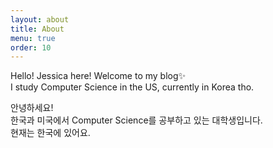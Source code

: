 ```yaml
---
layout: about
title: About
menu: true
order: 10
---
```


Hello! Jessica here!
Welcome to my blog✨    
I study Computer Science in the US, currently in Korea tho.  

안녕하세요!  
한국과 미국에서 Computer Science를 공부하고 있는 대학생입니다.  
현재는 한국에 있어요.  


